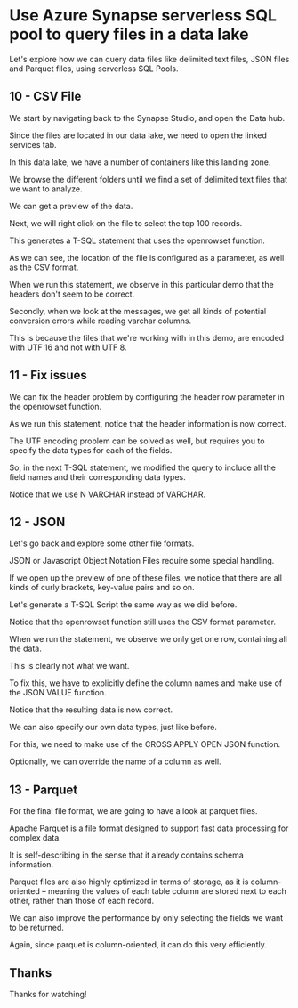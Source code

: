 # Use Azure Synapse serverless SQL pool to query files in a data lake

Let's explore how we can query data files like delimited text files, JSON files and Parquet files, using serverless SQL Pools.

## 10 - CSV File

We start by navigating back to the Synapse Studio, and open the Data hub.

Since the files are located in our data lake, we need to open the linked services tab.

In this data lake, we have a number of containers like this landing zone.

We browse the different folders until we find a set of delimited text files that we want to analyze.

We can get a preview of the data.

Next, we will right click on the file to select the top 100 records.

This generates a T-SQL statement that uses the openrowset function.

As we can see, the location of the file is configured as a parameter, as well as the CSV format.

When we run this statement, we observe in this particular demo that the headers don't seem to be correct.

Secondly, when we look at the messages, we get all kinds of potential conversion errors while reading varchar columns.

This is because the files that we're working with in this demo, are encoded with UTF 16 and not with UTF 8.

## 11 - Fix issues

We can fix the header problem by configuring the header row parameter in the openrowset function.

As we run this statement, notice that the header information is now correct.

The UTF encoding problem can be solved as well, but requires you to specify the data types for each of the fields.

So, in the next T-SQL statement, we modified the query to include all the field names and their corresponding data types.

Notice that we use N VARCHAR instead of VARCHAR.

## 12 - JSON

Let's go back and explore some other file formats.

JSON or Javascript Object Notation Files require some special handling.

If we open up the preview of one of these files, we notice that there are all kinds of curly brackets, key-value pairs and so on.

Let's generate a T-SQL Script the same way as we did before.

Notice that the openrowset function still uses the CSV format parameter.

When we run the statement, we observe we only get one row, containing all the data.

This is clearly not what we want.

To fix this, we have to explicitly define the column names and make use of the JSON VALUE function.

Notice that the resulting data is now correct.

We can also specify our own data types, just like before.

For this, we need to make use of the CROSS APPLY OPEN JSON function.

Optionally, we can override the name of a column as well.

## 13 - Parquet

For the final file format, we are going to have a look at parquet files.

Apache Parquet is a file format designed to support fast data processing for complex data.

It is self-describing in the sense that it already contains schema information.

Parquet files are also highly optimized in terms of storage, as it is column-oriented – meaning the values of each table column are stored next to each other, rather than those of each record.

We can also improve the performance by only selecting the fields we want to be returned.

Again, since parquet is column-oriented, it can do this very efficiently.

## Thanks

Thanks for watching!
